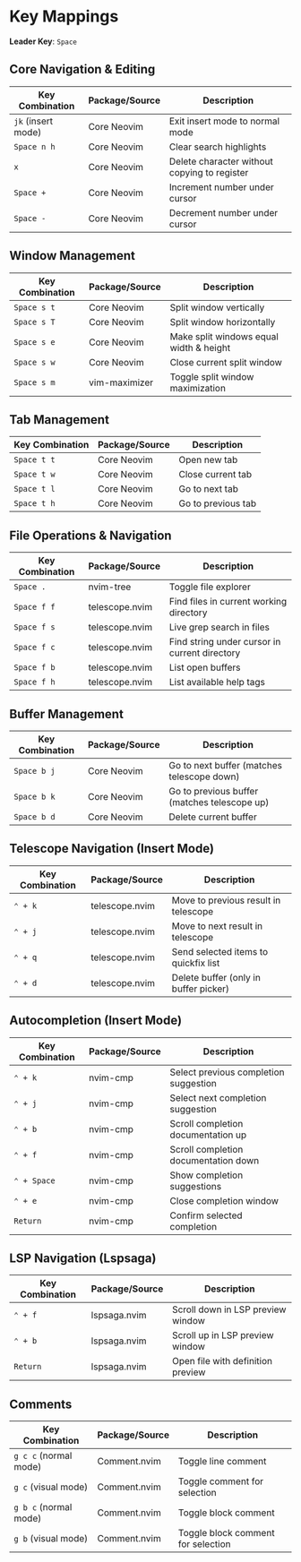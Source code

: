 # Key Mappings

**Leader Key**: `Space`

## Core Navigation & Editing

| Key Combination | Package/Source | Description |
|----------------|----------------|-------------|
| `jk` (insert mode) | Core Neovim | Exit insert mode to normal mode |
| `Space n h` | Core Neovim | Clear search highlights |
| `x` | Core Neovim | Delete character without copying to register |
| `Space +` | Core Neovim | Increment number under cursor |
| `Space -` | Core Neovim | Decrement number under cursor |

## Window Management

| Key Combination | Package/Source | Description |
|----------------|----------------|-------------|
| `Space s t` | Core Neovim | Split window vertically |
| `Space s T` | Core Neovim | Split window horizontally |
| `Space s e` | Core Neovim | Make split windows equal width & height |
| `Space s w` | Core Neovim | Close current split window |
| `Space s m` | vim-maximizer | Toggle split window maximization |

## Tab Management

| Key Combination | Package/Source | Description |
|----------------|----------------|-------------|
| `Space t t` | Core Neovim | Open new tab |
| `Space t w` | Core Neovim | Close current tab |
| `Space t l` | Core Neovim | Go to next tab |
| `Space t h` | Core Neovim | Go to previous tab |

## File Operations & Navigation

| Key Combination | Package/Source | Description |
|----------------|----------------|-------------|
| `Space .` | nvim-tree | Toggle file explorer |
| `Space f f` | telescope.nvim | Find files in current working directory |
| `Space f s` | telescope.nvim | Live grep search in files |
| `Space f c` | telescope.nvim | Find string under cursor in current directory |
| `Space f b` | telescope.nvim | List open buffers |
| `Space f h` | telescope.nvim | List available help tags |

## Buffer Management

| Key Combination | Package/Source | Description |
|----------------|----------------|-------------|
| `Space b j` | Core Neovim | Go to next buffer (matches telescope down) |
| `Space b k` | Core Neovim | Go to previous buffer (matches telescope up) |
| `Space b d` | Core Neovim | Delete current buffer |

## Telescope Navigation (Insert Mode)

| Key Combination | Package/Source | Description |
|----------------|----------------|-------------|
| `⌃ + k` | telescope.nvim | Move to previous result in telescope |
| `⌃ + j` | telescope.nvim | Move to next result in telescope |
| `⌃ + q` | telescope.nvim | Send selected items to quickfix list |
| `⌃ + d` | telescope.nvim | Delete buffer (only in buffer picker) |

## Autocompletion (Insert Mode)

| Key Combination | Package/Source | Description |
|----------------|----------------|-------------|
| `⌃ + k` | nvim-cmp | Select previous completion suggestion |
| `⌃ + j` | nvim-cmp | Select next completion suggestion |
| `⌃ + b` | nvim-cmp | Scroll completion documentation up |
| `⌃ + f` | nvim-cmp | Scroll completion documentation down |
| `⌃ + Space` | nvim-cmp | Show completion suggestions |
| `⌃ + e` | nvim-cmp | Close completion window |
| `Return` | nvim-cmp | Confirm selected completion |

## LSP Navigation (Lspsaga)

| Key Combination | Package/Source | Description |
|----------------|----------------|-------------|
| `⌃ + f` | lspsaga.nvim | Scroll down in LSP preview window |
| `⌃ + b` | lspsaga.nvim | Scroll up in LSP preview window |
| `Return` | lspsaga.nvim | Open file with definition preview |

## Comments

| Key Combination | Package/Source | Description |
|----------------|----------------|-------------|
| `g c c` (normal mode) | Comment.nvim | Toggle line comment |
| `g c` (visual mode) | Comment.nvim | Toggle comment for selection |
| `g b c` (normal mode) | Comment.nvim | Toggle block comment |
| `g b` (visual mode) | Comment.nvim | Toggle block comment for selection |